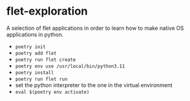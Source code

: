 # flet-exploration
A selection of flet applications in order to learn how to make native OS applications in python.

- `poetry init`
- `poetry add flet`
- `poetry run flet create`
- `poetry env use /usr/local/bin/python3.11`
- `poetry install`
- `poetry run flet run`
- set the python interpreter to the one in the virtual environment
- `eval $(poetry env activate)`